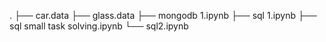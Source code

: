 .
├── car.data
├── glass.data
├── mongodb 1.ipynb
├── sql 1.ipynb
├── sql small task solving.ipynb
└── sql2.ipynb
